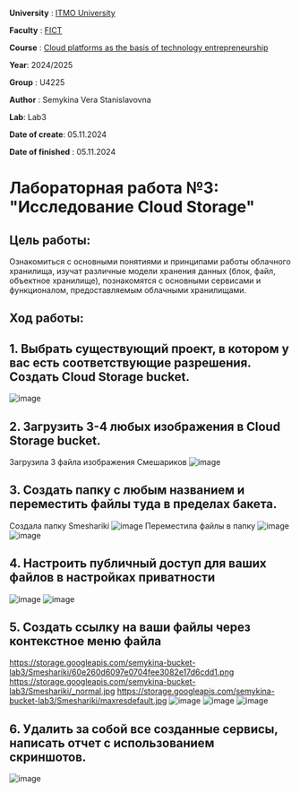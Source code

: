 **University** : [ITMO University](https://itmo.ru/ru/)

**Faculty** : [FICT](https://fict.itmo.ru)

**Course** : [Cloud platforms as the basis of technology entrepreneurship](https://itmo-ict-faculty.github.io/cloud-platforms-as-the-basis-of-technology-entrepreneurship/)

**Year**: 2024/2025

**Group** : U4225

**Author** : Semykina Vera Stanislavovna

**Lab**: Lab3

**Date of create**: 05.11.2024

**Date of finished** : 05.11.2024

# Лабораторная работа №3: "Исследование Cloud Storage"

## Цель работы:
Ознакомиться с основными понятиями и принципами работы облачного хранилища, изучат различные модели хранения данных (блок, файл, объектное хранилище), познакомятся с основными сервисами и функционалом, предоставляемым облачными хранилищами.

## Ход работы:

## 1. Выбрать существующий проект, в котором у вас есть соответствующие разрешения. Создать Cloud Storage bucket.
![image](https://github.com/user-attachments/assets/1d4a6d81-4441-4d87-bd5f-4cfa945f7f71)

## 2. Загрузить 3-4 любых изображения в Cloud Storage bucket.
Загрузила 3 файла изображения Смешариков
![image](https://github.com/user-attachments/assets/b10133e5-3c0a-44c8-afd3-96726253341f)

## 3. Создать папку с любым названием и переместить файлы туда в пределах бакета.
Создала папку Smeshariki
![image](https://github.com/user-attachments/assets/71d8de00-39cd-4ffc-8681-8215f58ebb15)
Переместила файлы в папку
![image](https://github.com/user-attachments/assets/8fb11e15-85db-4729-b723-044785727d63)
![image](https://github.com/user-attachments/assets/d9f70b6a-093b-4ab5-9a4b-e9830f7b1348)

## 4. Настроить публичный доступ для ваших файлов в настройках приватности
![image](https://github.com/user-attachments/assets/e688a5a6-fa19-40ac-9f82-5a873a57f5d0)
![image](https://github.com/user-attachments/assets/93be72dc-ba87-479a-9aa6-d14aa6576df3)

## 5. Создать ссылку на ваши файлы через контекстное меню файла
https://storage.googleapis.com/semykina-bucket-lab3/Smeshariki/60e260d6097e0704fee3082e17d6cdd1.png
https://storage.googleapis.com/semykina-bucket-lab3/Smeshariki/_normal.jpg
https://storage.googleapis.com/semykina-bucket-lab3/Smeshariki/maxresdefault.jpg
![image](https://github.com/user-attachments/assets/3f907efe-4a51-4f17-bc91-06245a71cd88)
![image](https://github.com/user-attachments/assets/50e3b1c9-0446-4db3-8662-c2c3d935d631)
![image](https://github.com/user-attachments/assets/77208b60-d283-4fa5-9532-aedd3abf46d9)

## 6. Удалить за собой все созданные сервисы, написать отчет с использованием скриншотов.
![image](https://github.com/user-attachments/assets/84cb2310-8f2e-4711-8277-817a74e1f638)

